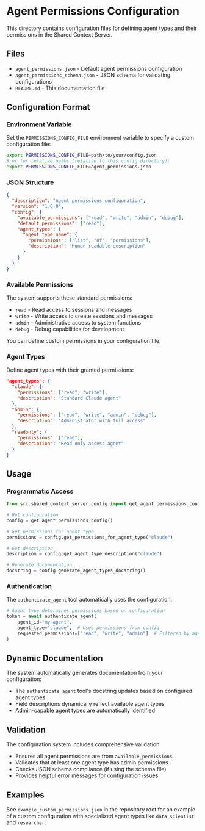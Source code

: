 # Agent Permissions Configuration

This directory contains configuration files for defining agent types and their permissions in the Shared Context Server.

## Files

- `agent_permissions.json` - Default agent permissions configuration
- `agent_permissions_schema.json` - JSON schema for validating configurations
- `README.md` - This documentation file

## Configuration Format

### Environment Variable

Set the `PERMISSIONS_CONFIG_FILE` environment variable to specify a custom configuration file:

```bash
export PERMISSIONS_CONFIG_FILE=path/to/your/config.json
# or for relative paths (relative to this config directory):
export PERMISSIONS_CONFIG_FILE=agent_permissions.json
```

### JSON Structure

```json
{
  "description": "Agent permissions configuration",
  "version": "1.0.0",
  "config": {
    "available_permissions": ["read", "write", "admin", "debug"],
    "default_permissions": ["read"],
    "agent_types": {
      "agent_type_name": {
        "permissions": ["list", "of", "permissions"],
        "description": "Human readable description"
      }
    }
  }
}
```

### Available Permissions

The system supports these standard permissions:
- `read` - Read access to sessions and messages
- `write` - Write access to create sessions and messages
- `admin` - Administrative access to system functions
- `debug` - Debug capabilities for development

You can define custom permissions in your configuration file.

### Agent Types

Define agent types with their granted permissions:

```json
"agent_types": {
  "claude": {
    "permissions": ["read", "write"],
    "description": "Standard Claude agent"
  },
  "admin": {
    "permissions": ["read", "write", "admin", "debug"],
    "description": "Administrator with full access"
  },
  "readonly": {
    "permissions": ["read"],
    "description": "Read-only access agent"
  }
}
```

## Usage

### Programmatic Access

```python
from src.shared_context_server.config import get_agent_permissions_config

# Get configuration
config = get_agent_permissions_config()

# Get permissions for agent type
permissions = config.get_permissions_for_agent_type("claude")

# Get description
description = config.get_agent_type_description("claude")

# Generate documentation
docstring = config.generate_agent_types_docstring()
```

### Authentication

The `authenticate_agent` tool automatically uses the configuration:

```python
# Agent type determines permissions based on configuration
token = await authenticate_agent(
    agent_id="my-agent",
    agent_type="claude",  # Uses permissions from config
    requested_permissions=["read", "write", "admin"]  # Filtered by agent type
)
```

## Dynamic Documentation

The system automatically generates documentation from your configuration:

- The `authenticate_agent` tool's docstring updates based on configured agent types
- Field descriptions dynamically reflect available agent types
- Admin-capable agent types are automatically identified

## Validation

The configuration system includes comprehensive validation:

- Ensures all agent permissions are from `available_permissions`
- Validates that at least one agent type has admin permissions
- Checks JSON schema compliance (if using the schema file)
- Provides helpful error messages for configuration issues

## Examples

See `example_custom_permissions.json` in the repository root for an example of a custom configuration with specialized agent types like `data_scientist` and `researcher`.
